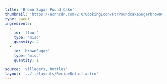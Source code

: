 ```yaml
---
title: 'Brown Sugar Pound Cake'
thumbnail: 'https://acnhcdn.com/2.0/CookingIcon/FtrPoundcakeSugarbrownCropped.png'
type: sweet
ingredients:
  -
    id: 'flour'
    type: 'misc'
    quantity: 2
  -
    id: 'brownSugar'
    type: 'misc'
    quantity: 1

source: 'villagers, bottles'
layout: '../../layouts/RecipeDetail.astro'
---
```

